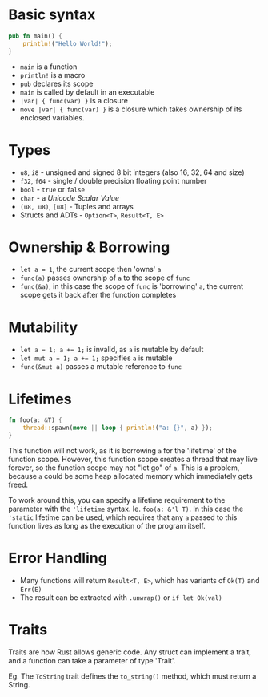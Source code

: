 # Basic syntax

``` rust
pub fn main() {
    println!("Hello World!");
}
```

* `main` is a function
* `println!` is a macro
* `pub` declares its scope
* `main` is called by default in an executable
* `|var| { func(var) }` is a closure
* `move |var| { func(var) }` is a closure which takes ownership of its enclosed variables.

# Types

* `u8`, `i8` - unsigned and signed 8 bit integers (also 16, 32, 64 and size)
* `f32`, `f64` - single / double precision floating point number
* `bool` - `true` or `false`
* `char` - a *Unicode Scalar Value*
* `(u8, u8)`, `[u8]` - Tuples and arrays
* Structs and ADTs - `Option<T>`, `Result<T, E>`

# Ownership & Borrowing

* `let a = 1`, the current scope then 'owns' `a`
* `func(a)` passes ownership of `a` to the scope of `func`
* `func(&a)`, in this case the scope of `func` is 'borrowing' `a`, the current scope gets it back after the function completes

# Mutability

* `let a = 1; a += 1;` is invalid, as `a` is mutable by default
* `let mut a = 1; a += 1;` specifies `a` is mutable
* `func(&mut a)` passes a mutable reference to `func`

# Lifetimes

``` rust
fn foo(a: &T) {
    thread::spawn(move || loop { println!("a: {}", a) });
}
```

This function will not work, as it is borrowing `a` for the 'lifetime' of the function scope.
However, this function scope creates a thread that may live forever, so the function scope may not "let go" of `a`.
This is a problem, because `a` could be some heap allocated memory which immediately gets freed.

To work around this, you can specify a lifetime requirement to the parameter with the `'lifetime` syntax.
Ie. `foo(a: &'l T)`.
In this case the `'static` lifetime can be used, which requires that any `a` passed to this function lives as long as the execution of the program itself.

# Error Handling

* Many functions will return `Result<T, E>`, which has variants of `Ok(T)` and `Err(E)`
* The result can be extracted with `.unwrap()` or `if let Ok(val)`

# Traits

Traits are how Rust allows generic code.
Any struct can implement a trait, and a function can take a parameter of type 'Trait'.

Eg. The `ToString` trait defines the `to_string()` method, which must return a String.
